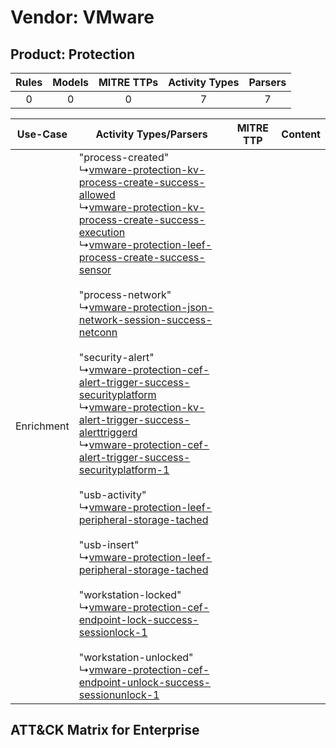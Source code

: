Vendor: VMware
==============
Product: Protection
-------------------
| Rules | Models | MITRE TTPs | Activity Types | Parsers |
|:-----:|:------:|:----------:|:--------------:|:-------:|
|   0   |   0    |     0      |       7        |    7    |

|  Use-Case  | Activity Types/Parsers    | MITRE TTP | Content    |
|:----------:| ---- | --------- | ---- |
| Enrichment |  "process-created"<br> ↳[vmware-protection-kv-process-create-success-allowed](Ps/pC_vmwareprotectionkvprocesscreatesuccessallowed.md)<br> ↳[vmware-protection-kv-process-create-success-execution](Ps/pC_vmwareprotectionkvprocesscreatesuccessexecution.md)<br> ↳[vmware-protection-leef-process-create-success-sensor](Ps/pC_vmwareprotectionleefprocesscreatesuccesssensor.md)<br><br> "process-network"<br> ↳[vmware-protection-json-network-session-success-netconn](Ps/pC_vmwareprotectionjsonnetworksessionsuccessnetconn.md)<br><br> "security-alert"<br> ↳[vmware-protection-cef-alert-trigger-success-securityplatform](Ps/pC_vmwareprotectioncefalerttriggersuccesssecurityplatform.md)<br> ↳[vmware-protection-kv-alert-trigger-success-alerttriggerd](Ps/pC_vmwareprotectionkvalerttriggersuccessalerttriggerd.md)<br> ↳[vmware-protection-cef-alert-trigger-success-securityplatform-1](Ps/pC_vmwareprotectioncefalerttriggersuccesssecurityplatform1.md)<br><br> "usb-activity"<br> ↳[vmware-protection-leef-peripheral-storage-tached](Ps/pC_vmwareprotectionleefperipheralstoragetached.md)<br><br> "usb-insert"<br> ↳[vmware-protection-leef-peripheral-storage-tached](Ps/pC_vmwareprotectionleefperipheralstoragetached.md)<br><br> "workstation-locked"<br> ↳[vmware-protection-cef-endpoint-lock-success-sessionlock-1](Ps/pC_vmwareprotectioncefendpointlocksuccesssessionlock1.md)<br><br> "workstation-unlocked"<br> ↳[vmware-protection-cef-endpoint-unlock-success-sessionunlock-1](Ps/pC_vmwareprotectioncefendpointunlocksuccesssessionunlock1.md)<br> |    | [](RM/r_m_vmware_protection_Enrichment.md) |

ATT&CK Matrix for Enterprise
----------------------------
